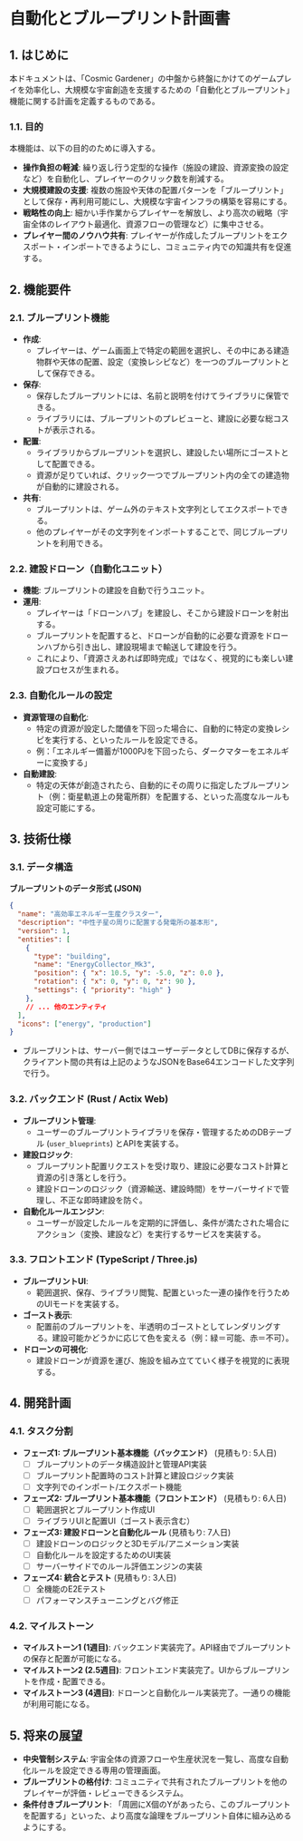 # 自動化とブループリント計画書

## 1. はじめに

本ドキュメントは、「Cosmic Gardener」の中盤から終盤にかけてのゲームプレイを効率化し、大規模な宇宙創造を支援するための「自動化とブループリント」機能に関する計画を定義するものである。

### 1.1. 目的

本機能は、以下の目的のために導入する。

-   **操作負担の軽減**: 繰り返し行う定型的な操作（施設の建設、資源変換の設定など）を自動化し、プレイヤーのクリック数を削減する。
-   **大規模建設の支援**: 複数の施設や天体の配置パターンを「ブループリント」として保存・再利用可能にし、大規模な宇宙インフラの構築を容易にする。
-   **戦略性の向上**: 細かい手作業からプレイヤーを解放し、より高次の戦略（宇宙全体のレイアウト最適化、資源フローの管理など）に集中させる。
-   **プレイヤー間のノウハウ共有**: プレイヤーが作成したブループリントをエクスポート・インポートできるようにし、コミュニティ内での知識共有を促進する。

## 2. 機能要件

### 2.1. ブループリント機能

-   **作成**:
    -   プレイヤーは、ゲーム画面上で特定の範囲を選択し、その中にある建造物群や天体の配置、設定（変換レシピなど）を一つのブループリントとして保存できる。
-   **保存**:
    -   保存したブループリントには、名前と説明を付けてライブラリに保管できる。
    -   ライブラリには、ブループリントのプレビューと、建設に必要な総コストが表示される。
-   **配置**:
    -   ライブラリからブループリントを選択し、建設したい場所にゴーストとして配置できる。
    -   資源が足りていれば、クリック一つでブループリント内の全ての建造物が自動的に建設される。
-   **共有**:
    -   ブループリントは、ゲーム外のテキスト文字列としてエクスポートできる。
    -   他のプレイヤーがその文字列をインポートすることで、同じブループリントを利用できる。

### 2.2. 建設ドローン（自動化ユニット）

-   **機能**: ブループリントの建設を自動で行うユニット。
-   **運用**:
    -   プレイヤーは「ドローンハブ」を建設し、そこから建設ドローンを射出する。
    -   ブループリントを配置すると、ドローンが自動的に必要な資源をドローンハブから引き出し、建設現場まで輸送して建設を行う。
    -   これにより、「資源さえあれば即時完成」ではなく、視覚的にも楽しい建設プロセスが生まれる。

### 2.3. 自動化ルールの設定

-   **資源管理の自動化**:
    -   特定の資源が設定した閾値を下回った場合に、自動的に特定の変換レシピを実行する、といったルールを設定できる。
    -   例：「エネルギー備蓄が1000PJを下回ったら、ダークマターをエネルギーに変換する」
-   **自動建設**:
    -   特定の天体が創造されたら、自動的にその周りに指定したブループリント（例：衛星軌道上の発電所群）を配置する、といった高度なルールも設定可能にする。

## 3. 技術仕様

### 3.1. データ構造

**ブループリントのデータ形式 (JSON)**

```json
{
  "name": "高効率エネルギー生産クラスター",
  "description": "中性子星の周りに配置する発電所の基本形",
  "version": 1,
  "entities": [
    {
      "type": "building",
      "name": "EnergyCollector_Mk3",
      "position": { "x": 10.5, "y": -5.0, "z": 0.0 },
      "rotation": { "x": 0, "y": 0, "z": 90 },
      "settings": { "priority": "high" }
    },
    // ... 他のエンティティ
  ],
  "icons": ["energy", "production"]
}
```

-   ブループリントは、サーバー側ではユーザーデータとしてDBに保存するが、クライアント間の共有は上記のようなJSONをBase64エンコードした文字列で行う。

### 3.2. バックエンド (Rust / Actix Web)

-   **ブループリント管理**:
    -   ユーザーのブループリントライブラリを保存・管理するためのDBテーブル (`user_blueprints`) とAPIを実装する。
-   **建設ロジック**:
    -   ブループリント配置リクエストを受け取り、建設に必要なコスト計算と資源の引き落としを行う。
    -   建設ドローンのロジック（資源輸送、建設時間）をサーバーサイドで管理し、不正な即時建設を防ぐ。
-   **自動化ルールエンジン**:
    -   ユーザーが設定したルールを定期的に評価し、条件が満たされた場合にアクション（変換、建設など）を実行するサービスを実装する。

### 3.3. フロントエンド (TypeScript / Three.js)

-   **ブループリントUI**:
    -   範囲選択、保存、ライブラリ閲覧、配置といった一連の操作を行うためのUIモードを実装する。
-   **ゴースト表示**:
    -   配置前のブループリントを、半透明のゴーストとしてレンダリングする。建設可能かどうかに応じて色を変える（例：緑＝可能、赤＝不可）。
-   **ドローンの可視化**:
    -   建設ドローンが資源を運び、施設を組み立てていく様子を視覚的に表現する。

## 4. 開発計画

### 4.1. タスク分割

-   **フェーズ1: ブループリント基本機能（バックエンド）** (見積もり: 5人日)
    -   [ ] ブループリントのデータ構造設計と管理API実装
    -   [ ] ブループリント配置時のコスト計算と建設ロジック実装
    -   [ ] 文字列でのインポート/エクスポート機能
-   **フェーズ2: ブループリント基本機能（フロントエンド）** (見積もり: 6人日)
    -   [ ] 範囲選択とブループリント作成UI
    -   [ ] ライブラリUIと配置UI（ゴースト表示含む）
-   **フェーズ3: 建設ドローンと自動化ルール** (見積もり: 7人日)
    -   [ ] 建設ドローンのロジックと3Dモデル/アニメーション実装
    -   [ ] 自動化ルールを設定するためのUI実装
    -   [ ] サーバーサイドでのルール評価エンジンの実装
-   **フェーズ4: 統合とテスト** (見積もり: 3人日)
    -   [ ] 全機能のE2Eテスト
    -   [ ] パフォーマンスチューニングとバグ修正

### 4.2. マイルストーン

-   **マイルストーン1 (1週目)**: バックエンド実装完了。API経由でブループリントの保存と配置が可能になる。
-   **マイルストーン2 (2.5週目)**: フロントエンド実装完了。UIからブループリントを作成・配置できる。
-   **マイルストーン3 (4週目)**: ドローンと自動化ルール実装完了。一通りの機能が利用可能になる。

## 5. 将来の展望

-   **中央管制システム**: 宇宙全体の資源フローや生産状況を一覧し、高度な自動化ルールを設定できる専用の管理画面。
-   **ブループリントの格付け**: コミュニティで共有されたブループリントを他のプレイヤーが評価・レビューできるシステム。
-   **条件付きブループリント**: 「周囲にX個のYがあったら、このブループリントを配置する」といった、より高度な論理をブループリント自体に組み込めるようにする。 